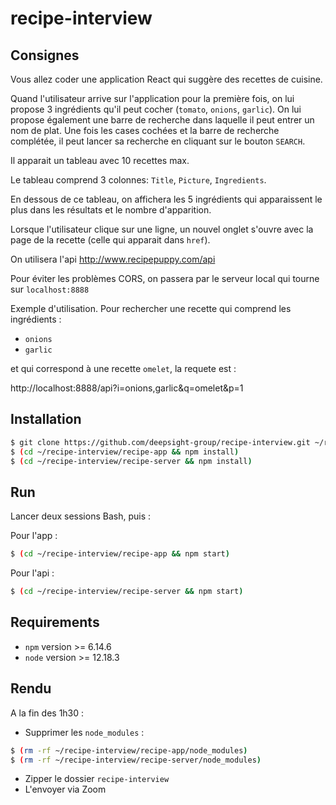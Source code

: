 # recipe-interview

## Consignes

Vous allez coder une application React qui suggère des recettes de cuisine.

Quand l'utilisateur arrive sur l'application pour la première fois, on lui propose 3 ingrédients qu'il peut cocher (`tomato`, `onions`, `garlic`). On lui propose également une barre de recherche dans laquelle il peut entrer un nom de plat. Une fois les cases cochées et la barre de recherche complétée, il peut lancer sa recherche en cliquant sur le bouton `SEARCH`.

Il apparait un tableau avec 10 recettes max.

Le tableau comprend 3 colonnes: `Title`, `Picture`, `Ingredients`.

En dessous de ce tableau, on affichera les 5 ingrédients qui apparaissent le plus dans les résultats et le nombre d'apparition.

Lorsque l'utilisateur clique sur une ligne, un nouvel onglet s'ouvre avec la page de la recette (celle qui apparait dans `href`).

On utilisera l'api http://www.recipepuppy.com/api

Pour éviter les problèmes CORS, on passera par le serveur local qui tourne sur `localhost:8888`

Exemple d'utilisation. Pour rechercher une recette qui comprend les ingrédients :

- `onions`
- `garlic`

et qui correspond à une recette `omelet`, la requete est :

http://localhost:8888/api?i=onions,garlic&q=omelet&p=1

## Installation

```bash
$ git clone https://github.com/deepsight-group/recipe-interview.git ~/recipe-interview
$ (cd ~/recipe-interview/recipe-app && npm install)
$ (cd ~/recipe-interview/recipe-server && npm install)
```

## Run

Lancer deux sessions Bash, puis :

Pour l'app :

```bash
$ (cd ~/recipe-interview/recipe-app && npm start)
```

Pour l'api :

```bash
$ (cd ~/recipe-interview/recipe-server && npm start)
```

## Requirements

- `npm` version >= 6.14.6
- `node` version >= 12.18.3

## Rendu

A la fin des 1h30 :

- Supprimer les `node_modules` :

```bash
$ (rm -rf ~/recipe-interview/recipe-app/node_modules)
$ (rm -rf ~/recipe-interview/recipe-server/node_modules)
```

- Zipper le dossier `recipe-interview`
- L'envoyer via Zoom

